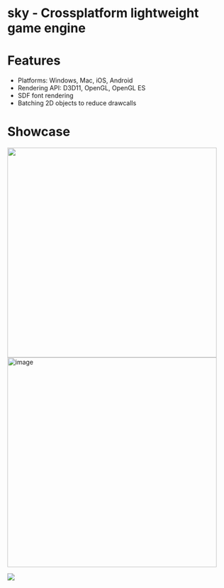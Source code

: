 # sky - Crossplatform lightweight game engine

# Features
- Platforms: Windows, Mac, iOS, Android
- Rendering API: D3D11, OpenGL, OpenGL ES
- SDF font rendering
- Batching 2D objects to reduce drawcalls

# Showcase
<img width="472" src="https://user-images.githubusercontent.com/3295141/202926762-9cd637a9-a271-4220-9f7b-f1b9d8b03fcd.png">
<img width="472" alt="image" src="https://user-images.githubusercontent.com/3295141/202927288-2f05ac75-46d6-42fe-b819-bf20389f9323.png">

![](https://user-images.githubusercontent.com/3295141/202926069-eb9fd51e-97ab-44dc-bcab-7a63548b20a2.png)
